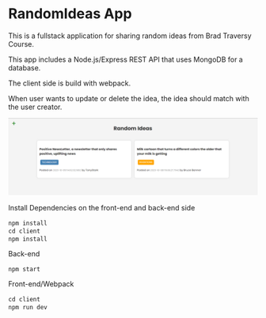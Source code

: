 # RandomIdeas App
This is a fullstack application for sharing random ideas from Brad Traversy Course.

This app includes a Node.js/Express REST API that uses MongoDB for a database.

The client side is build with webpack.

When user wants to update or delete the idea, the idea should match with the user creator.

![Random Idea](./img/random-img.png)

Install Dependencies on the front-end and back-end side
```
npm install
cd client
npm install

```

Back-end
```
npm start
```

Front-end/Webpack
```
cd client
npm run dev
```